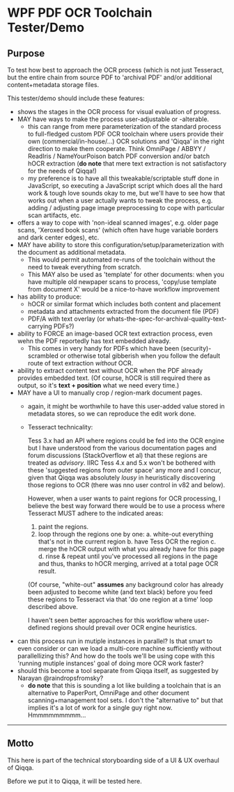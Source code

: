 ﻿# WPF PDF OCR Toolchain Tester/Demo

## Purpose

To test how best to approach the OCR process (which is not just Tesseract, but the entire chain from source PDF to 'archival PDF' and/or additional content+metadata storage files.

This tester/demo should include these features:

- shows the stages in the OCR process for visual evaluation of progress.
- MAY have ways to make the process user-adjustable or -alterable.
  + this can range from mere parameterization of the standard process to full-fledged custom PDF OCR toolchain where users provide their own (commercial/in-house/...) OCR solutions and 'Qiqqa' in the right direction to make them cooperate. Think OmniPage / ABBYY / ReadIris / NameYourPoison batch PDF conversion and/or batch hOCR extraction (**do note** that mere text extraction is not satisfactory for the needs of Qiqqa!)
  + my preference is to have all this tweakable/scriptable stuff done in JavaScript, so executing a JavaScript script which does all the hard work & tough love sounds okay to me, but we'll have to see how that works out when a user actually wants to tweak the process, e.g. adding / adjusting page image preprocessing to cope with particular scan artifacts, etc.
- offers a way to cope with 'non-ideal scanned images', e.g. older page scans, 'Xeroxed book scans' (which often have huge variable borders and dark center edges), etc.
- MAY have ability to store this configuration/setup/parameterization with the document as additional metadata. 
  + This would permit automated re-runs of the toolchain without the need to tweak everything from scratch.
  + This MAY also be used as 'template' for other documents: when you have multiple old newpaper scans to process, 'copy/use template from document X' would be a nice-to-have workflow improvement
- has ability to produce:
  + hOCR or similar format which includes both content and placement
  + metadata and attachments extracted from the document file (PDF)
  + PDF/A with text overlay (or whats-the-spec-for-archival-quality-text-carrying PDFs?)
- ability to FORCE an image-based OCR text extraction process, even wehn the PDF reportedly has text embedded already. 
  + This comes in very handy for PDFs which have been (security)-scrambled or otherwise total gibberish when you follow the default route of text extraction *without* OCR.
- ability to extract content text without OCR when the PDF already provides embedded text. (Of course, hOCR is still required there as output, so it's **text + position** what we need every time.)
- MAY have a UI to manually crop / region-mark document pages. 
  + again, it might be worthwhile to have this user-added value stored in metadata stores, so we can reproduce the edit work done.

  + Tesseract technicality:

    Tess 3.x had an API where regions could be fed into the OCR engine but I have understood from the various documentation pages and forum discussions (StackOverflow et al) that these regions are treated as *advisory*. IIRC Tess 4.x and 5.x won't be bothered with these 'suggested regions from outer space' any more and I concur, given that Qiqqa was absolutely *lousy* in heuristically discovering those regions to OCR (there was nno user control in v82 and below).
    
    However, when a user wants to paint regions for OCR processing, I  believe the best way forward there would be to use a process where Tesseract MUST adhere to the indicated areas:
    
    1. paint the regions.
    2. loop through the regions one by one:
       a. white-out everything that's not in the current region
       b. have Tess OCR the region
       c. merge the hOCR output with what you already have for this page
       d. rinse & repeat until you've processed all regions in the page and thus, thanks to hOCR merging,  arrived at a total page OCR result.

    (Of course, "white-out" **assumes** any background color has already been adjusted to become white (and text black) before you feed these regions to Tesseract via that  'do one region at a time' loop described above.
    
    I haven't seen better approaches for this workflow where user-defined regions should prevail over OCR engine heuristics.
- can this process run in mutiple instances in parallel? Is that smart to even consider or can we load a multi-core machine sufficiently without parallellizing this? And how do the tools we'll be using cope with this 'running mutiple instances' goal of doing more OCR work faster?
- should this become a tool separate from Qiqqa itself, as suggested by Narayan @raindropsfromsky?
  + **do note** that this is sounding a lot like building a toolchain that is an alternative to PaperPort, OmniPage and other document scanning+management tool sets. I don't the "alternative to" but that implies it's a lot of work for a single guy right now. Hmmmmmmmmm...
  


---

## Motto

This here is part of the technical storyboarding side of a UI & UX overhaul of Qiqqa.

Before we put it to Qiqqa, it will be tested here.
